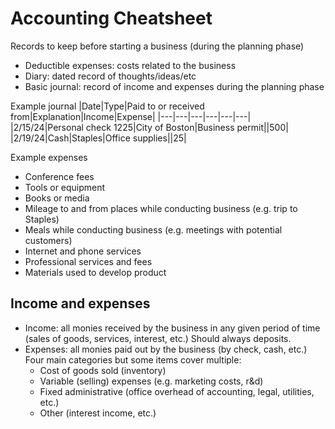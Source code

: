 # Accounting Cheatsheet

Records to keep before starting a business (during the planning phase)
- Deductible expenses: costs related to the business
- Diary: dated record of thoughts/ideas/etc
- Basic journal: record of income and expenses during the planning phase

Example journal
|Date|Type|Paid to or received from|Explanation|Income|Expense|
|---|---|---|---|---|---|
|2/15/24|Personal check 1225|City of Boston|Business permit||500|
|2/19/24|Cash|Staples|Office supplies||25|

Example expenses
- Conference fees
- Tools or equipment
- Books or media
- Mileage to and from places while conducting business (e.g. trip to Staples)
- Meals while conducting business (e.g. meetings with potential customers)
- Internet and phone services
- Professional services and fees
- Materials used to develop product

## Income and expenses

- Income: all monies received by the business in any given period of time (sales of goods, services, interest, etc.) Should always deposits.
- Expenses: all monies paid out by the business (by check, cash, etc.) Four main categories but some items cover multiple:
  - Cost of goods sold (inventory)
  - Variable (selling) expenses (e.g. marketing costs, r&d)
  - Fixed administrative (office overhead of accounting, legal, utilities, etc.)
  - Other (interest income, etc.)
